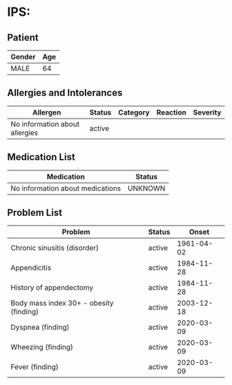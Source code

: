 # IPS:

## Patient

|Gender|Age|
|---|---|
|MALE|64|

## Allergies and Intolerances

|Allergen|Status|Category|Reaction|Severity|
|---|---|---|---|---|
|No information about allergies|active||||

## Medication List

|Medication|Status|
|---|---|
|No information about medications|UNKNOWN|

## Problem List

|Problem|Status|Onset|
|---|---|---|
|Chronic sinusitis (disorder)|active|1961-04-02|
|Appendicitis|active|1984-11-28|
|History of appendectomy|active|1984-11-28|
|Body mass index 30+ - obesity (finding)|active|2003-12-18|
|Dyspnea (finding)|active|2020-03-09|
|Wheezing (finding)|active|2020-03-09|
|Fever (finding)|active|2020-03-09|
